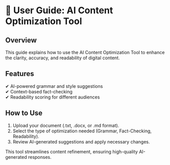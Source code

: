 # 📖 User Guide: AI Content Optimization Tool

## **Overview**
This guide explains how to use the AI Content Optimization Tool to enhance the clarity, accuracy, and readability of digital content.

## **Features**
✔ AI-powered grammar and style suggestions  
✔ Context-based fact-checking  
✔ Readability scoring for different audiences  

## **How to Use**
1. Upload your document (.txt, .docx, or .md format).  
2. Select the type of optimization needed (Grammar, Fact-Checking, Readability).  
3. Review AI-generated suggestions and apply necessary changes.  

This tool streamlines content refinement, ensuring high-quality AI-generated responses.
